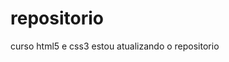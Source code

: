 # repositorio
 curso html5 e css3
estou atualizando o repositorio

<a href="https://realmadrooster.github.io/repositorio/html-css/exercicios/ex001/index.html"> </a>